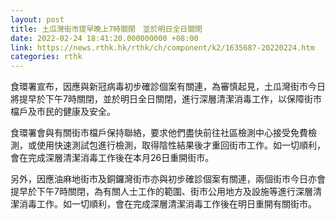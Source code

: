 ```yaml
---
layout: post
title: 土瓜灣街市提早晚上7時關閉　並於明日全日關閉
date: 2022-02-24 18:41:20.000000000 +08:00
link: https://news.rthk.hk/rthk/ch/component/k2/1635687-20220224.htm
categories: rthk
---
```


食環署宣布，因應與新冠病毒初步確診個案有關連，為審慎起見，土瓜灣街市今日將提早於下午7時關閉，並於明日全日關閉，進行深層清潔消毒工作，以保障街巿檔戶及市民的健康及安全。

食環署會與有關街巿檔戶保持聯絡，要求他們盡快前往社區檢測中心接受免費檢測，或使用快速測試包進行檢測，取得陰性結果後才重回街巿工作。如一切順利，會在完成深層清潔消毒工作後在本月26日重開街市。

另外，因應油麻地街市及銅鑼灣街市亦與初步確診個案有關連，兩個街巿今日亦會提早於下午7時關閉，為有關人士工作的範圍、街市公用地方及設施等進行深層清潔消毒工作。如一切順利，會在完成深層清潔消毒工作後在明日重開有關街市。
